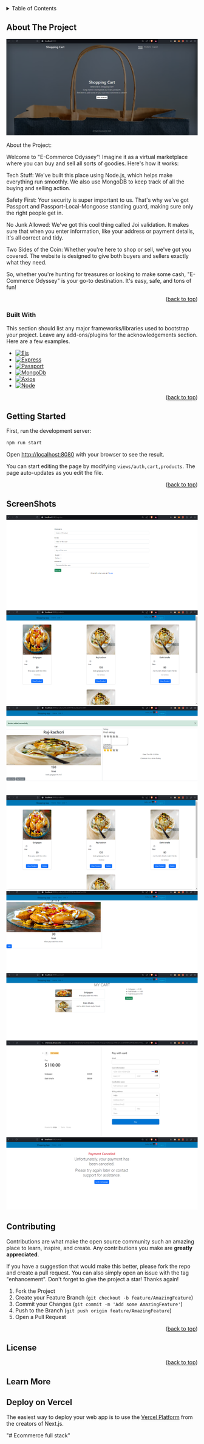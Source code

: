 <!-- TABLE OF CONTENTS -->
<details>
  <summary>Table of Contents</summary>
</details>



<!-- ABOUT THE PROJECT -->
## About The Project
![alt text](<Screenshot 2024-02-13 124037.png>)


About the Project:

Welcome to "E-Commerce Odyssey"! Imagine it as a virtual marketplace where you can buy and sell all sorts of goodies. Here's how it works:

Tech Stuff: We've built this place using Node.js, which helps make everything run smoothly. We also use MongoDB to keep track of all the buying and selling action.

Safety First: Your security is super important to us. That's why we've got Passport and Passport-Local-Mongoose standing guard, making sure only the right people get in.

No Junk Allowed: We've got this cool thing called Joi validation. It makes sure that when you enter information, like your address or payment details, it's all correct and tidy.

Two Sides of the Coin: Whether you're here to shop or sell, we've got you covered. The website is designed to give both buyers and sellers exactly what they need.

So, whether you're hunting for treasures or looking to make some cash, "E-Commerce Odyssey" is your go-to destination. It's easy, safe, and tons of fun!
<p align="right">(<a href="#readme-top">back to top</a>)</p>



### Built With

This section should list any major frameworks/libraries used to bootstrap your project. Leave any add-ons/plugins for the acknowledgements section. Here are a few examples.

* [![Ejs][Ejs.js]][EJS-url]
* [![Express][Express.js]][Express-url]
* [![Passport][Passport.js]][Passport-url]
* [![MongoDb][MongoDb]][MongoDb-url]
* [![Axios][Axios]][Axios-url]
* [![Node][Node]][Node-url]

<p align="right">(<a href="#readme-top">back to top</a>)</p>



<!-- GETTING STARTED -->
## Getting Started

First, run the development server:

```bash
npm run start
```

Open [http://localhost:8080](http://localhost:8080) with your browser to see the result.

You can start editing the page by modifying `views/auth,cart,products`. The page auto-updates as you edit the file.

<p align="right">(<a href="#readme-top">back to top</a>)</p>



<!-- USAGE EXAMPLES -->
## ScreenShots
![alt text](<Screenshot 2024-02-13 124113.png>)
![alt text](<Screenshot 2024-02-13 124141.png>)
![alt text](<Screenshot 2024-02-13 124640.png>)
![alt text](<Screenshot 2024-02-13 124750.png>)
![alt text](<Screenshot 2024-02-13 124732.png>)
![alt text](<Screenshot 2024-02-13 124208.png>)
![alt text](<Screenshot 2024-02-13 124223.png>)
![alt text](<Screenshot 2024-02-13 124232.png>)
<!-- CONTRIBUTING -->
## Contributing

Contributions are what make the open source community such an amazing place to learn, inspire, and create. Any contributions you make are **greatly appreciated**.

If you have a suggestion that would make this better, please fork the repo and create a pull request. You can also simply open an issue with the tag "enhancement".
Don't forget to give the project a star! Thanks again!

1. Fork the Project
2. Create your Feature Branch (`git checkout -b feature/AmazingFeature`)
3. Commit your Changes (`git commit -m 'Add some AmazingFeature'`)
4. Push to the Branch (`git push origin feature/AmazingFeature`)
5. Open a Pull Request

<p align="right">(<a href="#readme-top">back to top</a>)</p>



<!-- LICENSE -->
## License

<p align="right">(<a href="#readme-top">back to top</a>)</p>

## Learn More

## Deploy on Vercel

The easiest way to deploy your web app is to use the [Vercel Platform](https://vercel.com/new?utm_medium=default-template&filter=next.js&utm_source=create-next-app&utm_campaign=create-next-app-readme) from the creators of Next.js.

"# Ecommerce full stack" 


<!-- MARKDOWN LINKS & IMAGES -->
<!-- https://www.markdownguide.org/basic-syntax/#reference-style-links -->
[Ejs.js]: https://imgs.search.brave.com/UUiWZkUE5gLwNTHmbYqhTDga2KSYLpMULD8W_BzuRvw/rs:fit:500:0:0/g:ce/aHR0cHM6Ly9taXJv/Lm1lZGl1bS5jb20v/djIvMSp5bmxIOGRu/cVE3MnFqZl8zeGJK/TkV3LmpwZWc
[EJS-url]: https://ejs.co/
[Express.js]: https://imgs.search.brave.com/nRoWhyn0wipNOuIlVyuEMhTjGhP7P33CKX3r7RU7btg/rs:fit:500:0:0/g:ce/aHR0cHM6Ly9jYW1v/LmdpdGh1YnVzZXJj/b250ZW50LmNvbS9m/NjEyOGI2YTE3YzI4/ZWMwNTRiN2FiNjdl/NTk1ZDM5ZjUwM2Ew/ZTE3YjExNjkwMTE0/MWMwNWUxYTEwMTY5/ODVhLzY4NzQ3NDcw/NzMzYTJmMmY2OTJl/NjM2YzZmNzU2NDc1/NzAyZTYzNmY2ZDJm/N2E2NjU5MzY2YzRj/Mzc2NTQ2NjEyZDMz/MzAzMDMwNzgzMzMw/MzAzMDJlNzA2ZTY3.jpeg
[Express-url]: https://expressjs.com/
[Passport.js]: https://imgs.search.brave.com/DtvTOsEmWDsvA9wub7IE3QB6mhO5kPqHCkT3q9bDjIw/rs:fit:860:0:0/g:ce/aHR0cHM6Ly9jZG4u/d29ybGR2ZWN0b3Js/b2dvLmNvbS9sb2dv/cy9wYXNzcG9ydC5z/dmc.svg
[Passport-url]: https://www.passportjs.org/tutorials/password/prompt/
[Axios]: https://img.shields.io/badge/Axios-5A29E4.svg?style=for-the-badge&logo=Axios&logoColor=white
[Axios-url]: https://axios-http.com/
[MongoDb]: https://imgs.search.brave.com/XIY07FuP3pnPQZnuDs3n2_Ge6PGMtghamH_0a2gOe0k/rs:fit:860:0:0/g:ce/aHR0cHM6Ly9ibG9n/Z2VyLmdvb2dsZXVz/ZXJjb250ZW50LmNv/bS9pbWcvYi9SMjl2/WjJ4bC9BVnZYc0Vo/cUNrckFMZ0VXZTc0/MnhMZU1MN25POXpv/TXNldDByTDB6cWlx/dnltRmJmRlFJY2p0/eUZ4UDhzUVBLZVFq/bmJQSmFHSjF4SzBV/aWhGZ3lzeFpLYXd0/b0hPdWFMZTRPUG5O/U2Z4clp3d3VvcTNx/ZFJqMlE1elJKS1lz/ZHV2RjhwNW5sbzdw/akVrTlMyR0ZhRkJK/aE10Ui1acXRSM0Z1/UE4tRjI1dWtsSzBi/UC1WNjY2UXpWWkM4/M2JnbHdfSGFKL3M3/MjgtcnctZnQtZTMw/L21vbmdvZGIuanBn
[MongoDb-url]: https://www.mongodb.com/
[Node]: https://imgs.search.brave.com/TkwsCIAoHvzhuIwwdrgDgn8Cyomr8jPGr6zKeJmNce8/rs:fit:860:0:0/g:ce/aHR0cHM6Ly93d3cu/ZnJlZWNvZGVjYW1w/Lm9yZy9uZXdzL2Nv/bnRlbnQvaW1hZ2Vz/L3NpemUvdzIwMDAv/MjAyMy8wNS9yZXZp/c2VkX25vZGUucG5n
[Node-url]: https://nodejs.org/en

